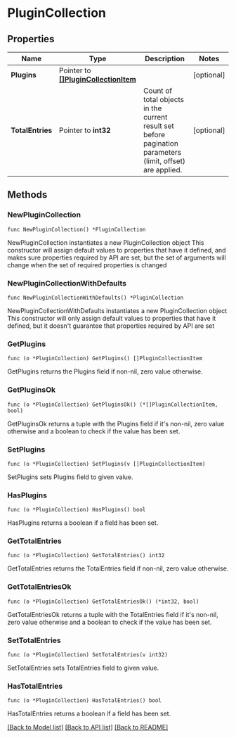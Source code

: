 <!--
 Licensed to the Apache Software Foundation (ASF) under one
 or more contributor license agreements.  See the NOTICE file
 distributed with this work for additional information
 regarding copyright ownership.  The ASF licenses this file
 to you under the Apache License, Version 2.0 (the
 "License"); you may not use this file except in compliance
 with the License.  You may obtain a copy of the License at

   http://www.apache.org/licenses/LICENSE-2.0

 Unless required by applicable law or agreed to in writing,
 software distributed under the License is distributed on an
 "AS IS" BASIS, WITHOUT WARRANTIES OR CONDITIONS OF ANY
 KIND, either express or implied.  See the License for the
 specific language governing permissions and limitations
 under the License.
 -->

# PluginCollection

## Properties

Name | Type | Description | Notes
------------ | ------------- | ------------- | -------------
**Plugins** | Pointer to [**[]PluginCollectionItem**](PluginCollectionItem.md) |  | [optional] 
**TotalEntries** | Pointer to **int32** | Count of total objects in the current result set before pagination parameters (limit, offset) are applied.  | [optional] 

## Methods

### NewPluginCollection

`func NewPluginCollection() *PluginCollection`

NewPluginCollection instantiates a new PluginCollection object
This constructor will assign default values to properties that have it defined,
and makes sure properties required by API are set, but the set of arguments
will change when the set of required properties is changed

### NewPluginCollectionWithDefaults

`func NewPluginCollectionWithDefaults() *PluginCollection`

NewPluginCollectionWithDefaults instantiates a new PluginCollection object
This constructor will only assign default values to properties that have it defined,
but it doesn't guarantee that properties required by API are set

### GetPlugins

`func (o *PluginCollection) GetPlugins() []PluginCollectionItem`

GetPlugins returns the Plugins field if non-nil, zero value otherwise.

### GetPluginsOk

`func (o *PluginCollection) GetPluginsOk() (*[]PluginCollectionItem, bool)`

GetPluginsOk returns a tuple with the Plugins field if it's non-nil, zero value otherwise
and a boolean to check if the value has been set.

### SetPlugins

`func (o *PluginCollection) SetPlugins(v []PluginCollectionItem)`

SetPlugins sets Plugins field to given value.

### HasPlugins

`func (o *PluginCollection) HasPlugins() bool`

HasPlugins returns a boolean if a field has been set.

### GetTotalEntries

`func (o *PluginCollection) GetTotalEntries() int32`

GetTotalEntries returns the TotalEntries field if non-nil, zero value otherwise.

### GetTotalEntriesOk

`func (o *PluginCollection) GetTotalEntriesOk() (*int32, bool)`

GetTotalEntriesOk returns a tuple with the TotalEntries field if it's non-nil, zero value otherwise
and a boolean to check if the value has been set.

### SetTotalEntries

`func (o *PluginCollection) SetTotalEntries(v int32)`

SetTotalEntries sets TotalEntries field to given value.

### HasTotalEntries

`func (o *PluginCollection) HasTotalEntries() bool`

HasTotalEntries returns a boolean if a field has been set.


[[Back to Model list]](../README.md#documentation-for-models) [[Back to API list]](../README.md#documentation-for-api-endpoints) [[Back to README]](../README.md)


